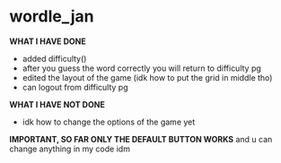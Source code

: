 # wordle_jan

**WHAT I HAVE DONE**
- added difficulty()
- after you guess the word correctly you will return to difficulty pg
- edited the layout of the game (idk how to put the grid in middle tho)
- can logout from difficulty pg

**WHAT I HAVE NOT DONE**
- idk how to change the options of the game yet

**IMPORTANT, SO FAR ONLY THE DEFAULT BUTTON WORKS**
and u can change anything in my code idm

